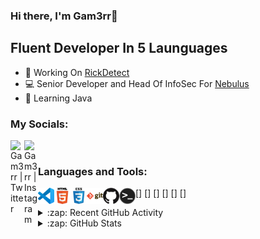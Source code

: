 ### Hi there, I'm Gam3rr👋 ###

## Fluent Developer In 5 Launguages ##

- 🔭 Working On <a href="https://github.com/Gam3rrXD/RickDetect">RickDetect</a>
- 💻 Senior Developer and Head Of InfoSec For <a href="https://github.com/ProjectNebulus">Nebulus</a>
- 🌱 Learning Java

### My Socials:
[<img align="left" alt="Gam3rr | Twitter" width="22px" src="https://cdn.jsdelivr.net/npm/simple-icons@v3/icons/twitter.svg" />][twitter]
[<img align="left" alt="Gam3rr | Instagram" width="22px" src="https://cdn.jsdelivr.net/npm/simple-icons@v3/icons/instagram.svg" />][instagram]

<br />

### Languages and Tools: ###

[<img align="left" alt="Visual Studio Code" width="26px" src="https://raw.githubusercontent.com/github/explore/80688e429a7d4ef2fca1e82350fe8e3517d3494d/topics/visual-studio-code/visual-studio-code.png" />]
[<img align="left" alt="HTML5" width="26px" src="https://raw.githubusercontent.com/github/explore/80688e429a7d4ef2fca1e82350fe8e3517d3494d/topics/html/html.png" />]
[<img align="left" alt="CSS3" width="26px" src="https://raw.githubusercontent.com/github/explore/80688e429a7d4ef2fca1e82350fe8e3517d3494d/topics/css/css.png" />]
[<img align="left" alt="Git" width="26px" src="https://raw.githubusercontent.com/github/explore/80688e429a7d4ef2fca1e82350fe8e3517d3494d/topics/git/git.png" />]
[<img align="left" alt="GitHub" width="26px" src="https://raw.githubusercontent.com/github/explore/78df643247d429f6cc873026c0622819ad797942/topics/github/github.png" />]
[<img align="left" alt="Terminal" width="26px" src="https://raw.githubusercontent.com/github/explore/80688e429a7d4ef2fca1e82350fe8e3517d3494d/topics/terminal/terminal.png" />]
<br />


<details>
  <summary>:zap: Recent GitHub Activity</summary>

<!--RECENT_ACTIVITY:start-->
1. 💪 Opened PR [#695](https://github.com/hackclub/sprig/pull/695) in [hackclub/sprig](https://github.com/hackclub/sprig)
2. 💪 Opened PR [#658](https://github.com/hackclub/sprig/pull/658) in [hackclub/sprig](https://github.com/hackclub/sprig)
3. 💪 Opened PR [#649](https://github.com/hackclub/sprig/pull/649) in [hackclub/sprig](https://github.com/hackclub/sprig)
4. 🔱 Forked [Gam3rrXD/sprig](https://github.com/Gam3rrXD/sprig) from [hackclub/sprig](https://github.com/hackclub/sprig)
<!--RECENT_ACTIVITY:end-->
<!--RECENT_ACTIVITY:last_update-->
Last Updated: Tuesday, February 7th, 2023, 11:02:43 PM
<!--RECENT_ACTIVITY:last_update_end-->

</details>

<details>
  <summary>:zap: GitHub Stats</summary>

  <img align="left" alt="Gam3rr's GitHub Stats" src="https://github-readme-stats.vercel.app/api?username=Gam3rrXD&show_icons=true&hide_border=false&title_color=FF0000&icon_color=00FFFF&bg_color=333&text_color=1dcaff" />

</details>

[twitter]: https://twitter.com/Gam3rrXD
[instagram]: https://instagram.com/gam3rryt
